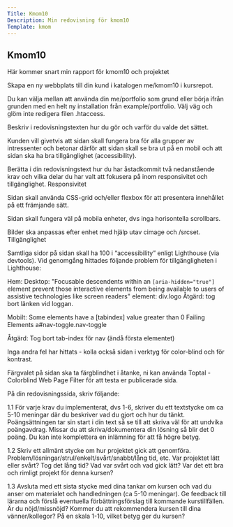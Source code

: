 ```yaml
---
Title: Kmom10
Description: Min redovisning för kmom10
Template: kmom
---
```


## Kmom10
Här kommer snart min rapport för kmom10 och projektet

Skapa en ny webbplats till din kund i katalogen me/kmom10 i kursrepot.

Du kan välja mellan att använda din me/portfolio som grund eller börja ifrån grunden med en helt ny installation från example/portfolio. Välj väg och glöm inte redigera filen .htaccess.

Beskriv i redovisningstexten hur du gör och varför du valde det sättet.

Kunden vill givetvis att sidan skall fungera bra för alla grupper av intressenter och betonar därför att sidan skall se bra ut på en mobil och att sidan ska ha bra tillgänglighet (accessibility).

Berätta i din redovisningstext hur du har åstadkommit två nedanstående krav och vilka delar du har valt att fokusera på inom responsivitet och tillgänglighet.
Responsivitet

Sidan skall använda CSS-grid och/eller flexbox för att presentera innehållet på ett främjande sätt.

Sidan skall fungera väl på mobila enheter, dvs inga horisontella scrollbars.

Bilder ska anpassas efter enhet med hjälp utav cimage och <picture>/srcset.
Tillgänglighet

Samtliga sidor på sidan skall ha 100 i “accessibility” enligt Lighthouse (via devtools).
Vid genomgång hittades följande problem för tillgängligheten i Lighthouse:

Hem: 
Desktop:
"Focusable descendents within an `[aria-hidden="true"]` element prevent those interactive elements from being available to users of assistive technologies like screen readers"
element: div.logo
Åtgärd: tog bort länken vid loggan. 

Mobilt: 
Some elements have a [tabindex] value greater than 0
Failing Elements
a#nav-toggle.nav-toggle

Åtgärd: Tog bort tab-index för nav (ändå första elementet)

Inga andra fel har hittats - kolla också sidan i verktyg för color-blind och för kontrast. 


Färgvalet på sidan ska ta färgblindhet i åtanke, ni kan använda Toptal - Colorblind Web Page Filter för att testa er publicerade sida.

På din redovisningssida, skriv följande:

1.1 För varje krav du implementerat, dvs 1-6, skriver du ett textstycke om ca 5-10 meningar där du beskriver vad du gjort och hur du tänkt. Poängsättningen tar sin start i din text så se till att skriva väl för att undvika poängavdrag. Missar du att skriva/dokumentera din lösning så blir det 0 poäng. Du kan inte komplettera en inlämning för att få högre betyg.

1.2 Skriv ett allmänt stycke om hur projektet gick att genomföra. Problem/lösningar/strul/enkelt/svårt/snabbt/lång tid, etc. Var projektet lätt eller svårt? Tog det lång tid? Vad var svårt och vad gick lätt? Var det ett bra och rimligt projekt för denna kursen?

1.3 Avsluta med ett sista stycke med dina tankar om kursen och vad du anser om materialet och handledningen (ca 5-10 meningar). Ge feedback till lärarna och förslå eventuella förbättringsförslag till kommande kurstillfällen. Är du nöjd/missnöjd? Kommer du att rekommendera kursen till dina vänner/kollegor? På en skala 1-10, vilket betyg ger du kursen?